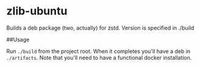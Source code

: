 # zlib-ubuntu
Builds a deb package (two, actually) for zstd. Version is specified in ./build

##Usage

Run ```./build``` from the project root. When it completes you'll have a deb in ```./artifacts```.
Note that you'll need to have a functional docker installation.
